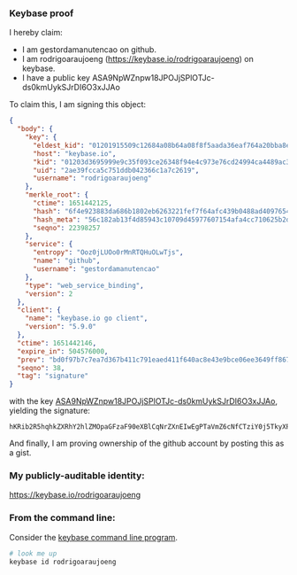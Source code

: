 ### Keybase proof

I hereby claim:

  * I am gestordamanutencao on github.
  * I am rodrigoaraujoeng (https://keybase.io/rodrigoaraujoeng) on keybase.
  * I have a public key ASA9NpWZnpw18JPOJjSPlOTJc-ds0kmUykSJrDI6O3xJJAo

To claim this, I am signing this object:

```json
{
  "body": {
    "key": {
      "eldest_kid": "01201915509c12684a08b64a08f8f5aada36eaf764a20bba8ecee5bca0d33c04c7670a",
      "host": "keybase.io",
      "kid": "01203d3695999e9c35f093ce26348f94e4c973e76cd24994ca4489ac323a3b7c49240a",
      "uid": "2ae39fcca5c751ddb042366c1a7c2619",
      "username": "rodrigoaraujoeng"
    },
    "merkle_root": {
      "ctime": 1651442125,
      "hash": "6f4e923883da686b1802eb6263221fef7f64afc439b0488ad4097654a7a657186c19aa7dd9e896399419263d5e5b570bd65940a410cdf0c0cf8f4ab19b45785b",
      "hash_meta": "56c182ab13f4d85943c10709d45977607154afa4cc710625b2d63818f96ca944",
      "seqno": 22398257
    },
    "service": {
      "entropy": "Ooz0jLUOo0rMnRTQHuOLwTjs",
      "name": "github",
      "username": "gestordamanutencao"
    },
    "type": "web_service_binding",
    "version": 2
  },
  "client": {
    "name": "keybase.io go client",
    "version": "5.9.0"
  },
  "ctime": 1651442146,
  "expire_in": 504576000,
  "prev": "bd0f97b7c7ea7d367b411c791eaed411f640ac8e43e9bce06ee3649ff867990f",
  "seqno": 38,
  "tag": "signature"
}
```

with the key [ASA9NpWZnpw18JPOJjSPlOTJc-ds0kmUykSJrDI6O3xJJAo](https://keybase.io/rodrigoaraujoeng), yielding the signature:

```
hKRib2R5hqhkZXRhY2hlZMOpaGFzaF90eXBlCqNrZXnEIwEgPTaVmZ6cNfCTziY0j5TkyXPnbNJJlMpEiawyOjt8SSQKp3BheWxvYWTESpcCJsQgvQ+Xt8fqfTZ7QRx5Hq7UEfZArI5D6bzgbuNkn/hnmQ/EICLJE5AQKMxCZy7xmvDfMzrI+RIjGRJRDH5XzxPGIXPIAgHCo3NpZ8RAqFNW/GO3nfL6nUpTY/nKVK5vWdFHGiBR7LDXM/H8n0xfS4Nbd1lzW263Ow5vobhnBgZBiRp9C1Yoy+kg0PC8AKhzaWdfdHlwZSCkaGFzaIKkdHlwZQildmFsdWXEIME2UeT/Is8UdrgVtKOtsK7Fltzkj60l+QXpTwMzGGzmo3RhZ80CAqd2ZXJzaW9uAQ==

```

And finally, I am proving ownership of the github account by posting this as a gist.

### My publicly-auditable identity:

https://keybase.io/rodrigoaraujoeng

### From the command line:

Consider the [keybase command line program](https://keybase.io/download).

```bash
# look me up
keybase id rodrigoaraujoeng
```
